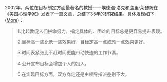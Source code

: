 2002年，两位在目标制定方面最著名的教授——埃德温·洛克和盖里·莱瑟姆在《美国心理学家》发表了一篇文章，总结了35年的研究结果。具体发现如下([More](https://mp.weixin.qq.com/s?__biz=MjM5NzY4MzQyMQ==&mid=2650083605&idx=1&sn=eceef251b0fd021754d3b294960b7f6b&chksm=bed7f8a789a071b19d79fd0995072a66c0fdedca919fbb39e56ac826c1eefc4db29e179db871&scene=0#rd))：  

> 1.比起敦促人们拼命努力，指定具体的、困难的目标总是更容易提升表现。 
>
> 2.目标高一些比低一些效果好，目标定高一点或难一点效果更好。 
> 
> 3.时间表紧张比不赶时间更能带动快速的工作节奏。  
> 
> 4.公开宣布目标会增加个人的投入。  
> 
> 5.在实现目标方面，双方商定还是由领导指派差别不大。  

